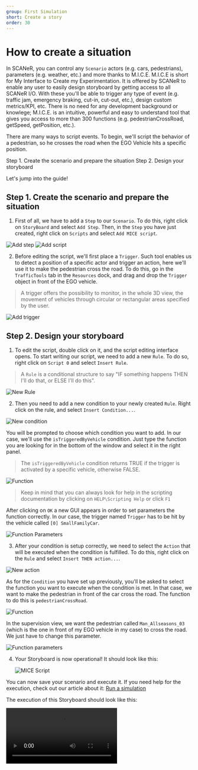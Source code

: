 ```yaml
---
group: First Simulation
short: Create a story
order: 30
---
```


# How to create a situation

In SCANeR, you can control any `Scenario` actors (e.g. cars, pedestrians), parameters (e.g. weather, etc.) and more thanks to M.I.C.E.
M.I.C.E is short for My Interface to Create my Experimentation. It is offered by SCANeR to enable any user to easily design storyboard by getting access to all SCANeR I/O.
With these you'll be able to trigger any type of event (e.g. traffic jam, emergency braking, cut-in, cut-out, etc.), design custom metrics/KPI, etc.
There is no need for any development background or knowlege; M.I.C.E. is an intuitive, powerful and easy to understand tool that gives you access to more than 300 functions (e.g. pedestrianCrossRoad, getSpeed, getPosition, etc.).

There are many ways to script events. To begin, we'll script the behavior of a pedestrian, so he crosses the road when the EGO Vehicle hits a specific position.

Step 1. Create the scenario and prepare the situation
Step 2. Design your storyboard

Let's jump into the guide!

## Step 1. Create the scenario and prepare the situation

1. First of all, we have to add a `Step` to our `Scenario`. To do this, right click on `StoryBoard` and select `Add Step`. Then, in the `Step` you have just created, right click on `Scripts` and select `Add MICE script`.

![Add step](./assets/New_Step.png) ![Add script](./assets/New_Script.png)

2. Before editing the script, we'll first place a `Trigger`. Such tool enables us to detect a position of a specific actor and trigger an action, here we'll use it to make the pedestrian cross the road. To do this, go in the `TrafficTools` tab in the `Resources` dock, and drag and drop the `Trigger` object in front of the EGO vehicle.

> A trigger offers the possibility to monitor, in the whole 3D view, the movement of vehicles through circular or rectangular areas specified by the user. 

![Add trigger](./assets/Add_Trigger.png)

## Step 2. Design your storyboard

1. To edit the script, double click on it, and the script editing interface opens. To start writing our script, we need to add a new `Rule`. To do so, right click on `Script 0` and select `Insert Rule`.

> A `Rule` is a conditional structure to say "IF something happens THEN I'll do that, or ELSE I'll do this". 

![New Rule](./assets/New_Rule.png)

2. Then you need to add a new condition to your newly created `Rule`. Right click on the rule, and select `Insert Condition...`.

![New condition](./assets/New_Condition.png)

You will be prompted to choose which condition you want to add. In our case, we'll use the `isTriggeredByVehicle` condition. Just type the function you are looking for in the bottom of the window and select it in the right panel.
   
> The `isTriggeredByVehicle` condition returns TRUE if the trigger is activated by a specific vehicle, otherwise FALSE. 

![Function](./assets/New_Condition_1.png)

> Keep in mind that you can always look for help in the scripting documentation by clicking on `HELP\Scripting Help` or click `F1`

After clicking on `OK` a new GUI appears in order to set parameters the function correctly. In our case, the trigger named `Trigger` has to be hit by the vehicle called `[0] SmallFamilyCar`.

![Function Parameters](./assets/New_Condition_2.png)

3. After your condition is setup correctly, we need to select the `Action` that will be executed when the condition is fulfilled. To do this, right click on the `Rule` and select `Insert THEN action...`. 

![New action](./assets/New_Action.png)

As for the `Condition` you have set up previously, you'll be asked to select the function you want to execute when the condition is met. In that case, we want to make the pedestrian in front of the car cross the road. The function to do this is `pedestrianCrossRoad`.

![Function](./assets/New_Action_1.png)

In the supervision view, we want the pedestrian called `Man_Allseasons_03` (which is the one in front of my EGO vehicle in my case) to cross the road. We just have to change this parameter.

![Function parameters](./assets/New_Action_2.png)

4. Your Storyboard is now operational! It should look like this:

   ![MICE Script](./assets/Script_Result.png)

You can now save your scenario and execute it. If you need help for the execution, check out our article about it: [Run a simulation](../HT_Run_a_simulation_good_practices/HT_Run_a_simulation_good_practices.md)

The execution of this Storyboard should look like this:

<video src="./assets/Crossing.mp4" controls="controls" style="max-width: 730px;"></video> 
